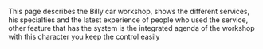 

This page describes the Billy car workshop, shows the different services, his specialties and the latest experience of people who used the service, other feature that has the system is the integrated agenda of the workshop with this character you keep the control easily
